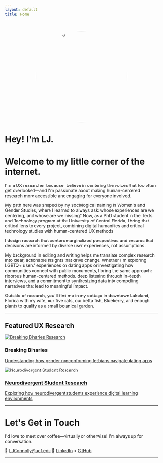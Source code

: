 ```yaml
---
layout: default
title: Home
---
```


<img src="{{ '/assets/prof_pic.jpg' | relative_url }}" alt="LJ Connolly" class="profile-pic" style="display: block; margin: 2rem auto; width: 300px; height: 300px; border-radius: 50%; object-fit: cover;">

# Hey! I'm LJ. 

# Welcome to my little corner of the internet.

I'm a UX researcher because I believe in centering the voices that too often get overlooked—and I'm passionate about making human-centered research more accessible and engaging for everyone involved.

My path here was shaped by my sociological training in Women's and Gender Studies, where I learned to always ask: whose experiences are we centering, and whose are we missing? Now, as a PhD student in the Texts and Technology program at the University of Central Florida, I bring that critical lens to every project, combining digital humanities and critical technology studies with human-centered UX methods.

I design research that centers marginalized perspectives and ensures that decisions are informed by diverse user experiences, not assumptions.

My background in editing and writing helps me translate complex research into clear, actionable insights that drive change. Whether I'm exploring LGBTQ+ users' experiences on dating apps or investigating how communities connect with public monuments, I bring the same approach: rigorous human-centered methods, deep listening through in-depth interviews, and a commitment to synthesizing data into compelling narratives that lead to meaningful impact.

Outside of research, you'll find me in my cottage in downtown Lakeland, Florida with my wife, our five cats, our betta fish, Blueberry, and enough plants to qualify as a small botanical garden.
 
---


## Featured UX Research

<div class="portfolio-card">
  <a href="{{ site.baseurl }}/projects/breaking-binaries/">
    <img src="{{ '/assets/breaking-binaries-styled.svg' | relative_url }}" alt="Breaking Binaries Research">
    <h3>Breaking Binaries</h3>
    <p>Understanding how gender nonconforming lesbians navigate dating apps</p>
  </a>
</div>

<div class="portfolio-card">
  <a href="{{ site.baseurl }}/projects/neurodivergent-student-research/">
    <img src="{{ '/assets/neurodivergent-students.jpg' | relative_url }}" alt="Neurodivergent Student Research">
    <h3>Neurodivergent Student Research</h3>
    <p>Exploring how neurodivergent students experience digital learning environments</p>
  </a>
</div>


---


# Let's Get in Touch

I'd love to meet over coffee—virtually or otherwise! I'm always up for conversation.

📧 [LJConnolly@ucf.edu](mailto:LJConnolly@ucf.edu)
🔗 [LinkedIn](https://www.linkedin.com/in/lj-connolly-81524224b/) • [GitHub](https://github.com/ljconnolly)

---